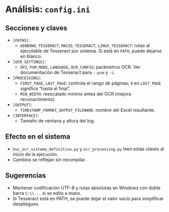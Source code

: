 # Análisis: `config.ini`

## Secciones y claves
- `[PATHS]`:
  - `WINDOWS_TESSERACT`, `MACOS_TESSERACT`, `LINUX_TESSERACT`: rutas al ejecutable de Tesseract por sistema. Si está en `PATH`, puede dejarse en blanco.
- `[OCR_SETTINGS]`:
  - `DPI`, `PSM_MODE`, `LANGUAGE`, `OCR_CONFIG`: parámetros OCR. Ver documentación de Tesseract para `--psm` y `-c`.
- `[PROCESSING]`:
  - `FIRST_PAGE`, `LAST_PAGE`: controla el rango de páginas; `0` en `LAST_PAGE` significa “hasta el final”.
  - `MIN_WIDTH`: reescalado mínimo antes del OCR (mejora reconocimiento).
- `[OUTPUT]`:
  - `TIMESTAMP_FORMAT`, `OUTPUT_FILENAME`: nombre del Excel resultante.
- `[INTERFACE]`:
  - Tamaño de ventana y altura del log.

## Efecto en el sistema
- `huv_ocr_sistema_definitivo.py` y `ocr_processing.py` leen estas claves al inicio de la ejecución.
- Cambios se reflejan sin recompilar.

## Sugerencias
- Mantener codificación UTF-8 y rutas absolutas en Windows con doble barra `C:\\...` si se edita a mano.
- Si Tesseract está en PATH, se puede dejar el valor vacío para simplificar despliegues.

